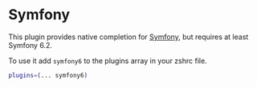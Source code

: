 # Symfony

This plugin provides native completion for [Symfony](https://symfony.com/), but
requires at least Symfony 6.2.

To use it add `symfony6` to the plugins array in your zshrc file.

```bash
plugins=(... symfony6)
```
